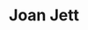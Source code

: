 ---
title: "Joan Jett"
summary: "American rock singer, guitar player, record producer, and actress. Born on September 22, 1958, Wynnewood, Pennsylvania. As Joan Marie Larkin. After the divorce of her parents she changed her surname to her mother's maiden name: Jett. At age 15, Jett co-founded . As the leader of , Jett has had eight platinum and gold albums and nine Top 40 singles. She has her own independent label, . Jett has acted in movies and television, and was executive producer of \"The Runaways,\" a film based on 's book about , *Neon Angel.* Inducted into Rock & Roll Hall of Fame in 2015 ."
image: "joan-jett.jpg"
apple_music_artist_url: "https://music.apple.com/gb/artist/joan-jett/322837493"
---